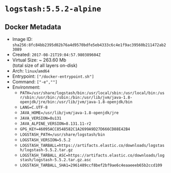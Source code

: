 # `logstash:5.5.2-alpine`

## Docker Metadata

- Image ID: `sha256:8fc84bb2395d02b76a4d9570bdfe5eb4333c6c4e1f9ac39560b211472ab23089`
- Created: `2017-08-21T19:04:57.980389604Z`
- Virtual Size: ~ 263.60 Mb  
  (total size of all layers on-disk)
- Arch: `linux`/`amd64`
- Entrypoint: `["/docker-entrypoint.sh"]`
- Command: `["-e",""]`
- Environment:
  - `PATH=/usr/share/logstash/bin:/usr/local/sbin:/usr/local/bin:/usr/sbin:/usr/bin:/sbin:/bin:/usr/lib/jvm/java-1.8-openjdk/jre/bin:/usr/lib/jvm/java-1.8-openjdk/bin`
  - `LANG=C.UTF-8`
  - `JAVA_HOME=/usr/lib/jvm/java-1.8-openjdk/jre`
  - `JAVA_VERSION=8u131`
  - `JAVA_ALPINE_VERSION=8.131.11-r2`
  - `GPG_KEY=46095ACC8548582C1A2699A9D27D666CD88E42B4`
  - `LOGSTASH_PATH=/usr/share/logstash/bin`
  - `LOGSTASH_VERSION=5.5.2`
  - `LOGSTASH_TARBALL=https://artifacts.elastic.co/downloads/logstash/logstash-5.5.2.tar.gz`
  - `LOGSTASH_TARBALL_ASC=https://artifacts.elastic.co/downloads/logstash/logstash-5.5.2.tar.gz.asc`
  - `LOGSTASH_TARBALL_SHA1=2961489ccf8bef2bf9ae6c4eaaeeeb65b2ccd109`
